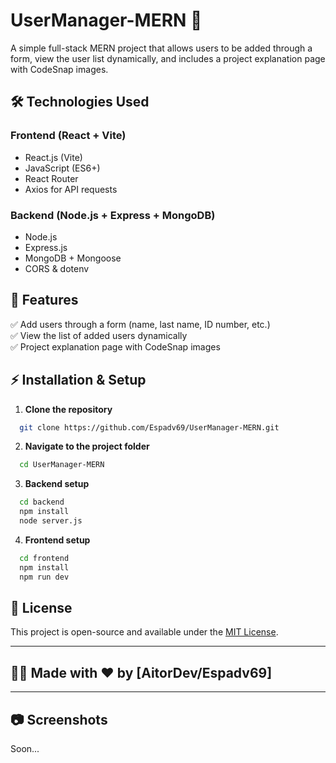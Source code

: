 # UserManager-MERN 🚀

A simple full-stack MERN project that allows users to be added through a form, view the user list dynamically, and includes a project explanation page with CodeSnap images.

## 🛠️ Technologies Used

### **Frontend (React + Vite)**

- React.js (Vite)
- JavaScript (ES6+)
- React Router
- Axios for API requests

### **Backend (Node.js + Express + MongoDB)**

- Node.js
- Express.js
- MongoDB + Mongoose
- CORS & dotenv

## 📌 Features

✅ Add users through a form (name, last name, ID number, etc.)  
✅ View the list of added users dynamically  
✅ Project explanation page with CodeSnap images

## ⚡ Installation & Setup

1. **Clone the repository**

```bash
  git clone https://github.com/Espadv69/UserManager-MERN.git
```

2. **Navigate to the project folder**

```bash
  cd UserManager-MERN
```

3. **Backend setup**

```bash
  cd backend
  npm install
  node server.js
```

4. **Frontend setup**

```bash
  cd frontend
  npm install
  npm run dev
```

## 📜 License

This project is open-source and available under the
[MIT License](https://opensource.org/license/mit).

---

## 👨‍💻 Made with ❤️ by [AitorDev/Espadv69]

---

## 📷 Screenshots

Soon...
